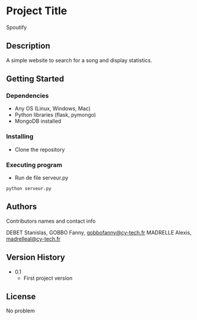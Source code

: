 # Project Title

Spoutify

## Description

A simple website to search for a song and display statistics.
## Getting Started

### Dependencies

* Any OS (Linux, Windows, Mac)
* Python libraries (flask, pymongo)
* MongoDB installed

### Installing

* Clone the repository

### Executing program

* Run de file serveur.py
```
python serveur.py
```


## Authors

Contributors names and contact info

DEBET Stanislas,
GOBBO Fanny, gobbofanny@cy-tech.fr
MADRELLE Alexis, madrelleal@cy-tech.fr

## Version History

* 0.1
    * First project version

## License

No problem

